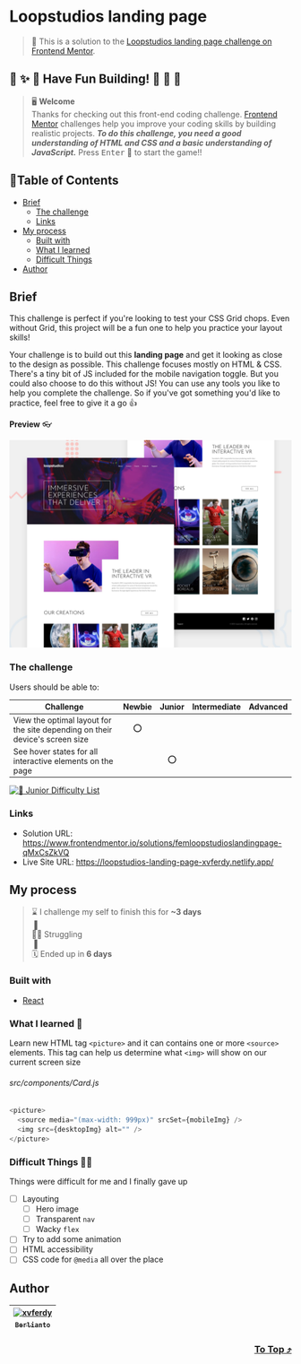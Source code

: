 # Loopstudios landing page

> 🔖 This is a solution to the [Loopstudios landing page challenge on Frontend Mentor](https://www.frontendmentor.io/challenges/loopstudios-landing-page-N88J5Onjw).

## 🌈 ✨ 🎉 Have Fun Building! 🚀 🎊 🎈
> 🖥️ **Welcome** <br>
> Thanks for checking out this front-end coding challenge.
[Frontend Mentor](https://www.frontendmentor.io) challenges help you improve your coding skills by building realistic projects.
***To do this challenge, you need a good understanding of HTML and CSS and a basic understanding of JavaScript.*** Press <kbd>Enter</kbd> 🚀 to start the game!!

## 📍Table of Contents
- [Brief](#brief)
	- [The challenge](#the-challenge)
	- [Links](#links)
- [My process](#my-process)
	- [Built with](#built-with)
	- [What I learned](#what-i-learned-)
	- [Difficult Things](#difficult-things-)
- [Author](#author)

## Brief
This challenge is perfect if you're looking to test your CSS Grid chops. Even without Grid, this project will be a fun one to help you practice your layout skills!

Your challenge is to build out this **landing page** and get it looking as close to the design as possible. This challenge focuses mostly on HTML & CSS. There's a tiny bit of JS included for the mobile navigation toggle. But you could also choose to do this without JS! You can use any tools you like to help you complete the challenge. So if you've got something you'd like to practice, feel free to give it a go 👍

**Preview** :eyeglasses:

![Design preview for the Loopstudios landing page coding challenge](./src/assets/design/desktop-preview.jpg)

### The challenge 
Users should be able to:
  
| Challenge | Newbie | Junior | Intermediate | Advanced |
| --- | :---: | :---: | :---: | :---: |
| View the optimal layout for the site depending on their device's screen size | ⭕ |  |  |  |
| See hover states for all interactive elements on the page |  | ⭕ |  |  |

[![🐬 Junior Difficulty List](https://img.shields.io/badge/Difficulty-Junior-3F54A3?style=for-the-badge&logo=frontendmentor "Junior Difficulty")](https://www.frontendmentor.io/challenges?difficulties=2)

### Links
- Solution URL: https://www.frontendmentor.io/solutions/femloopstudioslandingpage-qMxCsZkVQ
- Live Site URL: https://loopstudios-landing-page-xvferdy.netlify.app/

## My process
> ⌛ I challenge my self to finish this for **~3 days** <br>
> ▐ <br>
> 🧑‍💻 Struggling <br>
> ▐ <br>
> 🗓️ Ended up in **6 days**

### Built with
- [React](https://reactjs.org/ "React js")

### What I learned 🥳
Learn new HTML tag `<picture>` and it can contains one or more `<source>` elements. This tag can help us determine what `<img>` will show on our current screen size

###### src/components/Card.js
```javascript
<picture>
  <source media="(max-width: 999px)" srcSet={mobileImg} />
  <img src={desktopImg} alt="" />
</picture>
```

### Difficult Things 😵‍💫
Things were difficult for me and I finally gave up
- [ ] Layouting
	- [ ] Hero image
	- [ ] Transparent `nav`
	- [ ] Wacky `flex`
- [ ] Try to add some animation
- [ ] HTML accessibility
- [ ] CSS code for `@media` all over the place

## Author
| [<img src="https://avatars.githubusercontent.com/u/47988956?v=4" alt="xvferdy" width="100px"/><br><sub><samp>Berlianto</samp></sub>](https://github.com/xvferdy)  |
|:---:|

<h3 align="right">
      <a href="#loopstudios-landing-page">To Top ⤴️</a>
</h3>
